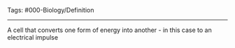 Tags: #000-Biology/Definition 

---
A cell that converts one form of energy into another - in this case to an electrical impulse